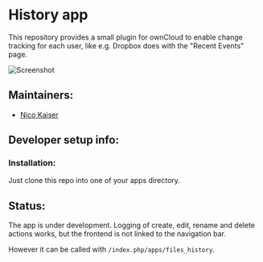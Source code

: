 History app
===========

This repository provides a small plugin for ownCloud to enable change tracking for each user, like e.g. Dropbox does with the "Recent Events" page.

![Screenshot](https://github.com/nicokaiser/owncloud-history/raw/master/img/screenshot.png)

Maintainers:
------------
- [Nico Kaiser](https://github.com/nicokaiser)

Developer setup info:
---------------------
### Installation:
Just clone this repo into one of your apps directory.


Status:
-------
The app is under development. Logging of create, edit, rename and delete actions works, but the frontend is not linked to the navigation bar.

However it can be called with `/index.php/apps/files_history`.
